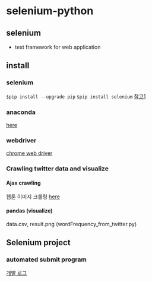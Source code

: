 # selenium-python

## selenium
- test framework for web application

## install
### selenium
`$pip install --upgrade pip`
`$pip install selenium`
[참고1](https://blog.naver.com/na_qa/221434084639)

### anaconda
[here](./anaconda.md)

### webdriver
[chrome web driver](http://chromedriver.chromium.org/downloads)

### Crawling twitter data and visualize
#### Ajax crawling
웹툰 이미지 크롤링 [here](./beautiful_soup.py)
#### pandas (visualize)
data.csv, result.png (wordFrequency_from_twitter.py)

## Selenium project
### automated submit program
[개발 로그](./development_log.md)